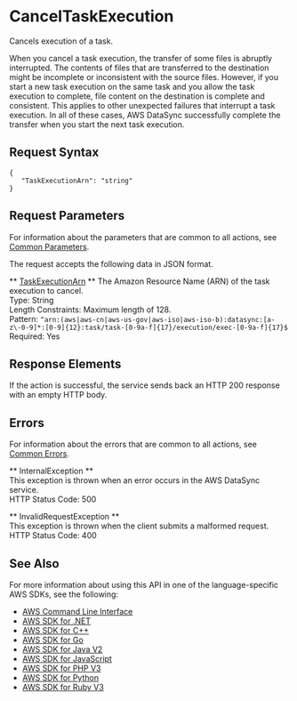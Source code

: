 # CancelTaskExecution<a name="API_CancelTaskExecution"></a>

Cancels execution of a task\. 

When you cancel a task execution, the transfer of some files is abruptly interrupted\. The contents of files that are transferred to the destination might be incomplete or inconsistent with the source files\. However, if you start a new task execution on the same task and you allow the task execution to complete, file content on the destination is complete and consistent\. This applies to other unexpected failures that interrupt a task execution\. In all of these cases, AWS DataSync successfully complete the transfer when you start the next task execution\.

## Request Syntax<a name="API_CancelTaskExecution_RequestSyntax"></a>

```
{
   "TaskExecutionArn": "string"
}
```

## Request Parameters<a name="API_CancelTaskExecution_RequestParameters"></a>

For information about the parameters that are common to all actions, see [Common Parameters](CommonParameters.md)\.

The request accepts the following data in JSON format\.

 ** [TaskExecutionArn](#API_CancelTaskExecution_RequestSyntax) **   <a name="DataSync-CancelTaskExecution-request-TaskExecutionArn"></a>
The Amazon Resource Name \(ARN\) of the task execution to cancel\.  
Type: String  
Length Constraints: Maximum length of 128\.  
Pattern: `^arn:(aws|aws-cn|aws-us-gov|aws-iso|aws-iso-b):datasync:[a-z\-0-9]*:[0-9]{12}:task/task-[0-9a-f]{17}/execution/exec-[0-9a-f]{17}$`   
Required: Yes

## Response Elements<a name="API_CancelTaskExecution_ResponseElements"></a>

If the action is successful, the service sends back an HTTP 200 response with an empty HTTP body\.

## Errors<a name="API_CancelTaskExecution_Errors"></a>

For information about the errors that are common to all actions, see [Common Errors](CommonErrors.md)\.

 ** InternalException **   
This exception is thrown when an error occurs in the AWS DataSync service\.  
HTTP Status Code: 500

 ** InvalidRequestException **   
This exception is thrown when the client submits a malformed request\.  
HTTP Status Code: 400

## See Also<a name="API_CancelTaskExecution_SeeAlso"></a>

For more information about using this API in one of the language\-specific AWS SDKs, see the following:
+  [AWS Command Line Interface](https://docs.aws.amazon.com/goto/aws-cli/datasync-2018-11-09/CancelTaskExecution) 
+  [AWS SDK for \.NET](https://docs.aws.amazon.com/goto/DotNetSDKV3/datasync-2018-11-09/CancelTaskExecution) 
+  [AWS SDK for C\+\+](https://docs.aws.amazon.com/goto/SdkForCpp/datasync-2018-11-09/CancelTaskExecution) 
+  [AWS SDK for Go](https://docs.aws.amazon.com/goto/SdkForGoV1/datasync-2018-11-09/CancelTaskExecution) 
+  [AWS SDK for Java V2](https://docs.aws.amazon.com/goto/SdkForJavaV2/datasync-2018-11-09/CancelTaskExecution) 
+  [AWS SDK for JavaScript](https://docs.aws.amazon.com/goto/AWSJavaScriptSDK/datasync-2018-11-09/CancelTaskExecution) 
+  [AWS SDK for PHP V3](https://docs.aws.amazon.com/goto/SdkForPHPV3/datasync-2018-11-09/CancelTaskExecution) 
+  [AWS SDK for Python](https://docs.aws.amazon.com/goto/boto3/datasync-2018-11-09/CancelTaskExecution) 
+  [AWS SDK for Ruby V3](https://docs.aws.amazon.com/goto/SdkForRubyV3/datasync-2018-11-09/CancelTaskExecution) 